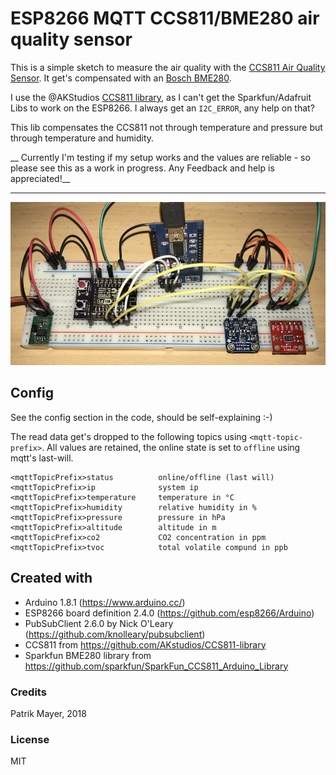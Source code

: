# ESP8266 MQTT CCS811/BME280 air quality sensor

This is a simple sketch to measure the air quality with the [CCS811 Air Quality Sensor](http://ams.com/eng/Products/Environmental-Sensors/Air-Quality-Sensors/CCS811). It get's compensated with an [Bosch BME280](https://www.bosch-sensortec.com/bst/products/all_products/bme280).

I use the @AKStudios [CCS811 library](https://github.com/AKstudios/CCS811-library), as I can't get the Sparkfun/Adafruit Libs to work on the ESP8266. I always get an `I2C_ERROR`, any help on that?

This lib compensates the CCS811 not through temperature and pressure but through temperature and humidity.

__ Currently I'm testing if my setup works and the values are reliable - so please see this as a work in progress. Any Feedback and help is appreciated!__

---

![image of breadboard ](esp-ccs811-bme280-breadboard.jpg)


## Config
See the config section in the code, should be self-explaining :-)

The read data get's dropped to the following topics using `<mqtt-topic-prefix>`. All values are retained, the online state is set to `offline` using mqtt's last-will.

```
<mqttTopicPrefix>status          online/offline (last will)
<mqttTopicPrefix>ip              system ip
<mqttTopicPrefix>temperature     temperature in °C
<mqttTopicPrefix>humidity        relative humidity in %
<mqttTopicPrefix>pressure        pressure in hPa
<mqttTopicPrefix>altitude        altitude in m
<mqttTopicPrefix>co2             CO2 concentration in ppm
<mqttTopicPrefix>tvoc            total volatile compund in ppb
```


## Created with
- Arduino 1.8.1 (https://www.arduino.cc/)
- ESP8266 board definition 2.4.0 (https://github.com/esp8266/Arduino)
- PubSubClient 2.6.0 by Nick O'Leary (https://github.com/knolleary/pubsubclient)
- CCS811 from https://github.com/AKstudios/CCS811-library
- Sparkfun BME280 library from https://github.com/sparkfun/SparkFun_CCS811_Arduino_Library

### Credits
Patrik Mayer, 2018 

### License
MIT